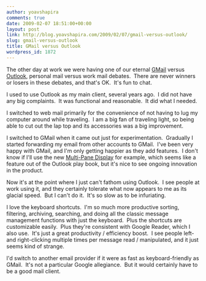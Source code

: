 ```yaml
---
author: yoavshapira
comments: true
date: 2009-02-07 18:51:00+00:00
layout: post
link: http://blog.yoavshapira.com/2009/02/07/gmail-versus-outlook/
slug: gmail-versus-outlook
title: GMail versus Outlook
wordpress_id: 1872
---
```


The other day at work we were having one of our eternal [GMail](http://mail.google.com/mail/help/about.html) versus [Outlook](http://office.microsoft.com/en-us/outlook/default.aspx), personal mail versus work mail debates.  There are never winners or losers in these debates, and that's OK.  It's fun to chat.

  


I used to use Outlook as my main client, several years ago.  I did not have any big complaints.  It was functional and reasonable.  It did what I needed.

  


I switched to web mail primarily for the convenience of not having to lug my computer around while traveling.  I am a big fan of traveling light, so being able to cut out the lap top and its accessories was a big improvement.

  


I switched to GMail when it came out just for experimentation.  Gradually I started forwarding my email from other accounts to GMail.  I've been very happy with GMail, and I'm only getting happier as they add features.  I don't know if I'll use the new [Multi-Pane Display](http://www.techcrunch.com/2009/02/05/gmail-adds-support-for-multiple-pane-viewing/) for example, which seems like a feature out of the Outlook play book, but it's nice to see ongoing innovation in the product.

  


Now it's at the point where I just can't fathom using Outlook.  I see people at work using it, and they certainly tolerate what now appears to me as its glacial speed.  But I can't do it.  It's so slow as to be infuriating.

  


I love the keyboard shortcuts.  I'm so much more productive sorting, filtering, archiving, searching, and doing all the classic message management functions with just the keyboard.  Plus the shortcuts are customizable easily.  Plus they're consistent with Google Reader, which I also use.  It's just a great productivity / efficiency boost.  I see people left- and right-clicking multiple times per message read / manipulated, and it just seems kind of strange.

  


I'd switch to another email provider if it were as fast as keyboard-friendly as GMail.  It's not a particular Google allegiance.  But it would certainly have to be a good mail client.

  

